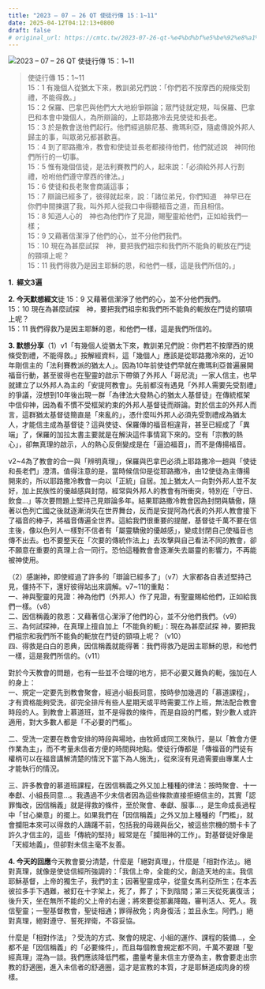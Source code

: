 ```yaml
---
title: "2023 – 07 – 26 QT 使徒行傳 15：1~11"
date: 2025-04-12T04:12:13+0800
draft: false
# original_url: https://cmtc.tw/2023-07-26-qt-%e4%bd%bf%e5%be%92%e8%a1%8c%e5%82%b3-15%ef%bc%9a111
---
```


![2023 – 07 – 26 QT  使徒行傳 15：1\~11](/images/qt.jpg  "2023 – 07 – 26 QT  使徒行傳 15：1\~11")

> 使徒行傳 15：1\~11  
> 15：1 有幾個人從猶太下來，教訓弟兄們說：「你們若不按摩西的規條受割禮，不能得救。」  
> 15：2 保羅、巴拿巴與他們大大地紛爭辯論；眾門徒就定規，叫保羅、巴拿巴和本會中幾個人，為所辯論的，上耶路撒冷去見使徒和長老。  
> 15：3 於是教會送他們起行。他們經過腓尼基、撒瑪利亞，隨處傳說外邦人歸主的事，叫眾弟兄都甚歡喜。  
> 15：4 到了耶路撒冷，教會和使徒並長老都接待他們，他們就述說　神同他們所行的一切事。  
> 15：5 惟有幾個信徒，是法利賽教門的人，起來說：「必須給外邦人行割禮，吩咐他們遵守摩西的律法。」  
> 15：6 使徒和長老聚會商議這事；  
> 15：7 辯論已經多了，彼得就起來，說：「諸位弟兄，你們知道　神早已在你們中間揀選了我，叫外邦人從我口中得聽福音之道，而且相信。  
> 15：8 知道人心的　神也為他們作了見證，賜聖靈給他們，正如給我們一樣；  
> 15：9 又藉著信潔淨了他們的心，並不分他們我們。  
> 15：10 現在為甚麼試探　神，要把我們祖宗和我們所不能負的軛放在門徒的頸項上呢？  
> 15：11 我們得救乃是因主耶穌的恩，和他們一樣，這是我們所信的。」

**1.  經文3遍**

**2. 今天默想經文**徒 15：9 又藉著信潔淨了他們的心，並不分他們我們。  
15：10 現在為甚麼試探　神，要把我們祖宗和我們所不能負的軛放在門徒的頸項上呢？  
15：11 我們得救乃是因主耶穌的恩，和他們一樣，這是我們所信的。

**3. 默想分享**（1）v1「有幾個人從猶太下來，教訓弟兄們說：你們若不按摩西的規條受割禮，不能得救。」按解經資料，這「幾個人」應該是從耶路撒冷來的，近10年剛信主的「法利賽教派的猶太人」。因為10年前使徒們早就在撒瑪利亞普遍展開福音行動，甚至彼得也在聖靈的啟示下帶領了外邦人「哥尼流」一家人信主，也早就建立了以外邦人為主的「安提阿教會」。先前都沒有遇見「外邦人需要先受割禮」的爭議，沒想到10年後出現一群「為律法大發熱心的猶太人基督徒」在傳統框架中信仰神，因為看不慣不受框架約束的外邦人基督徒而辯論。對於信主的外邦人而言，這群猶太基督徒簡直是「來亂的」，憑什麼叫外邦人必須先受割禮成為猶太人，才能信主成為基督徒？這與使徒、保羅傳的福音相違背，甚至已經成了「異端」了，保羅的加拉太書主要就是在解決這件事情寫下來的。空有「宗教的熱心」，卻無真理的啟示，人的熱心反倒變成是在「逼迫福音」，而不是傳揚福音。

v2\~4為了教會的合一與「辨明真理」，保羅與巴拿巴必須上耶路撒冷一趟與「使徒和長老們」澄清。值得注意的是，當時候信仰是從耶路撒冷，由12使徒為主傳揚開來的，所以耶路撒冷教會一向以「正統」自居。加上猶太人一向對外邦人並不友好，加上民族性的優越感與封閉，經常與外邦人的教會有所衝突，特別在「守日、飲食…」等次要問題上堅持己見辯論多年。結果耶路撒冷教會因為封閉與驕傲，隨著以色列亡國之後就逐漸消失在世界舞台，反而是安提阿為代表的外邦人教會接下了福音的棒子，將福音傳遍全世界。這給我們很重要的提醒，基督徒千萬不要在信主後，像以色列人一樣對不信者有「屬靈驕傲的優越感」，變成封閉自己使福音也傳不出去。也不要整天在「次要的傳統作法上」去攻擊與自己看法不同的教會，卻不願意在重要的真理上合一同行。恐怕這種教會會逐漸失去屬靈的影響力，不再能被神使用。

（2）感謝神，即使經過了許多的「辯論已經多了」（v7）大家都各自表述堅持己見，僵持不下，還好彼得站出來調解。v7\~11的重點：  
一、神與聖靈的見證：神為他們（外邦人）作了見證，有聖靈賜給他們，正如給我們一樣。（v8）  
二、因信稱義的救恩：又藉著信心潔淨了他們的心，並不分他們我們。（v9）  
三、為何試探神，在真理上擅自加上「不能負的軛」：現在為甚麼試探 神，要把我們祖宗和我們所不能負的軛放在門徒的頸項上呢？（v10）  
四、得救是白白的恩典，因信稱義就能得著：我們得救乃是因主耶穌的恩，和他們一樣，這是我們所信的。（v11）

對於今天教會的問題，也有一些並不合理的地方，把不必要又難負的軛，強加在人的身上：  
一、規定一定要先到教會聚會，經過小組長同意，按時參加幾週的「慕道課程」，才有資格能夠受洗，卻完全排斥有些人星期天或平時需要工作上班，無法配合教會時段的人。到教會上慕道班，並不是得救的條件，而是自設的門檻，對少數人或許適用，對大多數人都是「不必要的門檻」。

二、受洗一定要在教會安排的時段與場地，由牧師或同工來執行，是以「教會方便作業為主」，而不考量未信者方便的時間與地點。使徒行傳都是「傳福音的門徒有權柄可以在福音講解清楚的情況下當下為人施洗」，從來沒有見過需要由專業人士才能執行的情況。

三、許多教會的慕道班課程，在因信稱義之外又加上種種的律法：按時聚會、十一奉獻、小組長同意…。我遇過不少未信者因為這些條款直接拒絕信主的，其實「認罪悔改，因信稱義」就是得救的條件，至於聚會、奉獻、服事…，是生命成長過程中「甘心樂意」的擺上。如果我們在「因信稱義」之外又加上種種的「門檻」，就會攔阻本來可以得救的人躊躇不前，包括我的母親與岳父，被這些宗機的關卡卡了許久才信主的，這些「傳統的堅持」經常是在「攔阻神的工作」。對基督徒好像是「天經地義」，但卻對未信主毫不友善。

**4. 今天的回應**今天教會要分清楚，什麼是「絕對真理」，什麼是「相對作法」。絕對真理，就像是使徒信經所強調的：「我信上帝，全能的父，創造天地的主。我信耶穌基督，上帝的獨生子，我們的主；因著聖靈成孕，從童女馬利亞所生；在本丟彼拉多手下遇難，被釘在十字架上，死了，葬了；下到陰間；第三天從死裏復活；後升天，坐在無所不能的父上帝的右邊；將來要從那裏降臨，審判活人、死人。我信聖靈；一聖基督教會，聖徒相通；罪得赦免；肉身復活；並且永生。阿們。」絕對真理，絕對遵守、誓死捍衛，不容妥協。

什麼是「相對作法」？受洗的方式、聚會的規定、小組的運作、課程的裝備…，全都不是「因信稱義」的「必要條件」，而且每個教會規定都不同，千萬不要跟「聖經真理」混為一談。我們應該降低門檻，盡量考量未信主方便為主，教會要走出宗教的舒適圈，進入未信者的舒適圈，這才是宣教的本質，才是耶穌道成肉身的榜樣。
